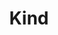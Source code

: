 ---
type: docs
title: "Kind"
linkTitle: "Kind"
weight: 9
description: >-
  If you do not have a Kubernetes cluster, the scenario in this section will guide on creating a kind (kubernetes in docker) cluster on your local machine and onboard it as an Azure Arc enabled Kubernetes cluster in an automated fashion.
---